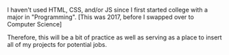 I haven't used HTML, CSS, and/or JS since I first started college with a major in "Programming". [This was 2017, before I swapped over to Computer Science]

Therefore, this will be a bit of practice as well as serving as a place to insert all of my projects for potential jobs.
